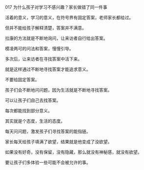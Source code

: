 017 为什么孩子对学习不感兴趣？家长做错了同一件事



活着的意义，学习的意义，在符号界有固定答案，老师家长都给过。

但并不能给孩子解释清楚，答案并不满意。

拉康的方法就是不断地询问，让来访者自行给出答案。

模凌两可的问法和答案，慢慢引导。

多次后，让来访者在寻找答案中活下来。

就是这样通过不断地寻找答案才能追求意义。

不要给固定答案。



孩子们会不断地问问题，因为生活就是不断地寻找答案。

可以让孩子们自己去找答案。

每次都能找到部分意义。

其实就是个态度，生活的态度。

每天问问题，激发孩子们寻找答案的能指链。



家长每天给孩子填满了欲望，结果就是他变成了没欲望。

如果没有好奇，没有保留，没有隐藏，那么就没有神秘感，就没有欲望。

要让孩子们多体验一些可能不会被允许的事。



